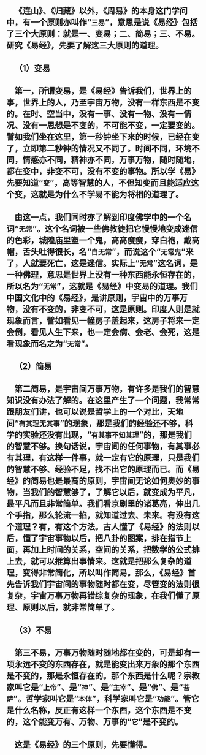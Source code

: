 &emsp;《连山》、《归藏》以外，《周易》的本身这门学问中，有一个原则亦叫作“``三易``”，意思是说《易经》包括了三个大原则：就是一、变易；二、简易；三、不易。研究《易经》，先要了解这三大原则的道理。
---
&emsp;（1）变易
---
&emsp;第一，所谓变易，是《易经》告诉我们，世界上的事，世界上的人，乃至宇宙万物，没有一样东西是不变的。在时、空当中，没有一事、没有一物、没有一情况、没有一思想是不变的，不可能不变，一定要变的。譬如我们坐在这里，第一秒钟坐下来的时候，已经在变了，立即第二秒钟的情况又不同了。时间不同，环境不同，情感亦不同，精神亦不同，万事万物，随时随地，都在变中，非变不可，没有不变的事物。所以学《易》先要知道“``变``”，高等智慧的人，不但知变而且能适应这个变，这就是为什么不学易不能为将相的道理了。
---
&emsp;由这一点，我们同时亦了解到印度佛学中的一个名词“``无常``”。这个名词被一些佛教徒把它慢慢地变成迷信的色彩，城隍庙里塑一个鬼，高高瘦瘦，穿白袍，戴高帽，舌头吐得很长，名“``白无常``”，而说这个“``无常鬼``”来了，人就要死亡，这是迷信。实际上“``无常``”这名词，是一种佛理，意思是世界上没有一种东西能永恒存在的，所以名为“``无常``”，这就是《易经》中变易的道理。我们中国文化中的《易经》，是讲原则，宇宙中的万事万物，没有不变的，非变不可，这是原则。印度人则是就现象而言，譬如看见一幢房子盖起来，这房子将来一定会倒，看见人生下来，也一定会病、会老、会死，这是看现象而名之为“``无常``”。
---
&emsp;（2）简易
---
&emsp;第二简易，是宇宙间万事万物，有许多是我们的智慧知识没有办法了解的。在这里产生了一个问题，我常常跟朋友们讲，也可以说是哲学上的一个对比，天地间“``有其理无其事``”的现象，那是我们的经验还不够，科学的实验还没有出现，“``有其事不知其理``”的，那是我们的智慧不够。换句话说，宇宙间的任何事物，有其事必有其理，有这样一件事，就一定有它的原理，只是我们的智慧不够、经验不足，找不出它的原理而已。而《易经》的简易也是最高的原则，宇宙间无论如何奥妙的事物，当我们的智慧够了，了解它以后，就变成为平凡，最平凡而且非常简单。我们看京剧里的诸葛亮，伸出几个手指，那么轮流一掐，就知道过去、未来。有没有这个道理？有，有这个方法。古人懂了《易经》的法则以后，懂了宇宙事物以后，把八卦的图案，排在指节上面，再加上时间的关系，空间的关系，把数学的公式排上去，就可以推算出事情来。这就是把那么复杂的道理，变得非常简化，所以叫作简易。那么，《易经》首先告诉我们宇宙间的事物随时都在变，尽管变的法则很复杂，宇宙万事万物再错综复杂的现象，在我们懂了原理、原则以后，就非常简单了。
---
&emsp;（3）不易
---
&emsp;第三不易，万事万物随时随地都在变的，可是却有一项永远不变的东西存在，就是能变出来万象的那个东西是不变的，那是永恒存在的。那个东西是什么呢？宗教家叫它是“``上帝``”、是“``神``”、是“``主宰``”、是“``佛``”、是“``菩萨``”。哲学家叫它是“``本体``”，科学家叫它是“``功能``”。管它是什么名称，反正有这样一个东西，这个东西是不变的，这个能变万有、万物、万事的“``它``”是不变的。
---
&emsp;这是《易经》的三个原则，先要懂得。
---
